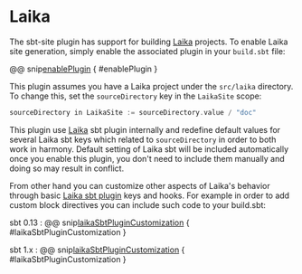 # Laika

The sbt-site plugin has support for building [Laika] projects.
To enable Laika site generation, simply enable the associated plugin in your `build.sbt` file:

@@ snip[enablePlugin](../../../sbt-test/laika_0.13/minimal/build.sbt) { #enablePlugin }

This plugin assumes you have a Laika project under the `src/laika` directory. To change this, set the `sourceDirectory` key in the `LaikaSite` scope:

```sbt
sourceDirectory in LaikaSite := sourceDirectory.value / "doc"
```

This plugin use [Laika](https://github.com/planet42/Laika) sbt plugin internally and redefine default values for several Laika sbt keys which related to `sourceDirectory` in order to both work in harmony.
Default setting of Laika sbt will be included automatically once you enable this plugin, you don't need to include them manually and
doing so may result in conflict.

From other hand you can customize other aspects of Laika's behavior through basic
[Laika sbt plugin](https://planet42.github.io/Laika/using-laika/sbt.html) keys and hooks.
For example in order to add custom block directives you can include such code to your build.sbt:

sbt 0.13
:   @@ snip[laikaSbtPluginCustomization](../../../sbt-test/laika_0.13/blog-post/build.sbt) { #laikaSbtPluginCustomization }

sbt 1.x
:   @@ snip[laikaSbtPluginCustomization](../../../sbt-test/laika/blog-post/build.sbt) { #laikaSbtPluginCustomization }

[Laika]: https://github.com/planet42/Laika

